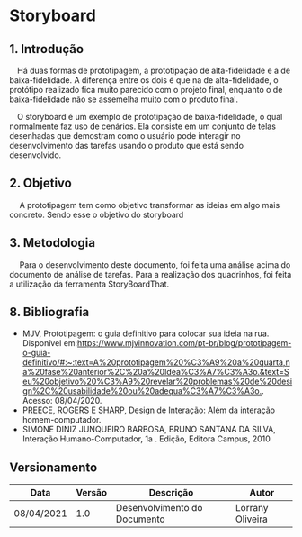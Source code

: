 # Storyboard

## 1. Introdução

<p>&emsp;Há duas formas de prototipagem, a prototipação de alta-fidelidade e a de baixa-fidelidade. A diferença entre os dois é que na de alta-fidelidade, o protótipo realizado fica muito parecido com o projeto final, enquanto o de baixa-fidelidade não se assemelha muito com o produto final.</p>
<p>&emsp;O storyboard é um exemplo de prototipação de baixa-fidelidade, o qual normalmente faz uso de cenários. Ela consiste em um conjunto de telas desenhadas que demostram como o usuário pode interagir no desenvolvimento das tarefas usando o produto que está sendo desenvolvido. </p>

## 2. Objetivo
<p>&emsp; A prototipagem tem como objetivo transformar as ideias em algo mais concreto. Sendo esse o objetivo do storyboard</p> 

## 3. Metodologia
<p>&emsp; Para o desenvolvimento deste documento, foi feita uma análise acima do documento de análise de tarefas. Para a realização dos quadrinhos, foi feita a utilização da ferramenta StoryBoardThat.</p>


## 8. Bibliografia
- MJV, Prototipagem: o guia definitivo para colocar sua ideia na rua. Disponível em:<https://www.mjvinnovation.com/pt-br/blog/prototipagem-o-guia-definitivo/#:~:text=A%20prototipagem%20%C3%A9%20a%20quarta,na%20fase%20anterior%2C%20a%20Idea%C3%A7%C3%A3o.&text=Seu%20objetivo%20%C3%A9%20revelar%20problemas%20de%20design%2C%20usabilidade%20ou%20adequa%C3%A7%C3%A3o.>. Acesso: 08/04/2020.
- PREECE, ROGERS E SHARP, Design de Interação: Além da interação homem-computador.
- SIMONE DINIZ JUNQUEIRO BARBOSA, BRUNO SANTANA DA SILVA, Interação Humano-Computador, 1a . Edição, Editora Campus, 2010

## Versionamento

| Data       | Versão | Descrição                    | Autor            |
| ---------- | ------ | ---------------------------- | ---------------- |
| 08/04/2021 | 1.0    | Desenvolvimento do Documento | Lorrany Oliveira |

